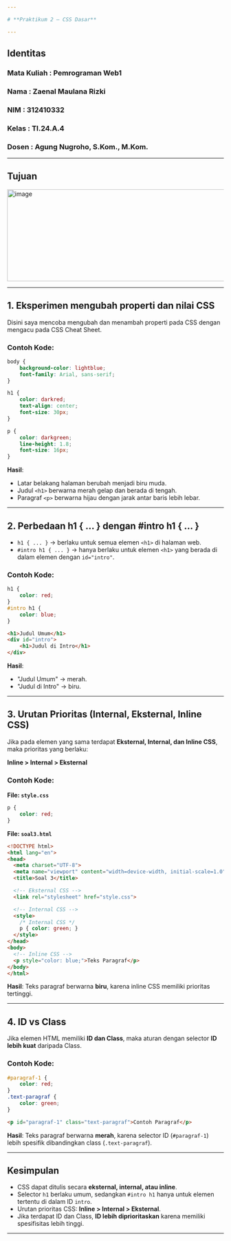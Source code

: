 ```yaml
---

# **Praktikum 2 – CSS Dasar**

---
```


## **Identitas**

### **Mata Kuliah** : Pemrograman Web1 ###
### **Nama**        : Zaenal Maulana Rizki ###
### **NIM**         : 312410332 ###
### **Kelas**       : TI.24.A.4 ###
### **Dosen**       : Agung Nugroho, S.Kom., M.Kom. ###


---

## **Tujuan**

<img width="602" height="214" alt="image" src="https://github.com/user-attachments/assets/9f5c20d9-4b54-4f91-aecc-bce6e1c5459d" />

---

## **1. Eksperimen mengubah properti dan nilai CSS**

Disini saya mencoba mengubah dan menambah properti pada CSS dengan mengacu pada CSS Cheat Sheet.

### Contoh Kode:

```css
body {
    background-color: lightblue;
    font-family: Arial, sans-serif;
}

h1 {
    color: darkred;
    text-align: center;
    font-size: 30px;
}

p {
    color: darkgreen;
    line-height: 1.8;
    font-size: 16px;
}
```

**Hasil**:

* Latar belakang halaman berubah menjadi biru muda.
* Judul `<h1>` berwarna merah gelap dan berada di tengah.
* Paragraf `<p>` berwarna hijau dengan jarak antar baris lebih lebar.

---

## **2. Perbedaan h1 { ... } dengan #intro h1 { ... }**

* `h1 { ... }` → berlaku untuk semua elemen `<h1>` di halaman web.
* `#intro h1 { ... }` → hanya berlaku untuk elemen `<h1>` yang berada di dalam elemen dengan `id="intro"`.

### Contoh Kode:

```css
h1 {
    color: red;
}
#intro h1 {
    color: blue;
}
```

```html
<h1>Judul Umum</h1>
<div id="intro">
    <h1>Judul di Intro</h1>
</div>
```

**Hasil**:

* "Judul Umum" → merah.
* "Judul di Intro" → biru.

---

## **3. Urutan Prioritas (Internal, Eksternal, Inline CSS)**

Jika pada elemen yang sama terdapat **Eksternal, Internal, dan Inline CSS**, maka prioritas yang berlaku:

**Inline > Internal > Eksternal**

### Contoh Kode:

**File: `style.css`**

```css
p {
    color: red;
}
```

**File: `soal3.html`**

```html
<!DOCTYPE html>
<html lang="en">
<head>
  <meta charset="UTF-8">
  <meta name="viewport" content="width=device-width, initial-scale=1.0">
  <title>Soal 3</title>

  <!-- Eksternal CSS -->
  <link rel="stylesheet" href="style.css">

  <!-- Internal CSS -->
  <style>
    /* Internal CSS */
    p { color: green; }
  </style>
</head>
<body>
  <!-- Inline CSS -->
  <p style="color: blue;">Teks Paragraf</p>
</body>
</html>
```

**Hasil**: Teks paragraf berwarna **biru**, karena inline CSS memiliki prioritas tertinggi.

---

## **4. ID vs Class**

Jika elemen HTML memiliki **ID dan Class**, maka aturan dengan selector **ID lebih kuat** daripada Class.

### Contoh Kode:

```css
#paragraf-1 {
    color: red;
}
.text-paragraf {
    color: green;
}
```

```html
<p id="paragraf-1" class="text-paragraf">Contoh Paragraf</p>
```

**Hasil**: Teks paragraf berwarna **merah**, karena selector ID (`#paragraf-1`) lebih spesifik dibandingkan class (`.text-paragraf`).

---

## **Kesimpulan**

* CSS dapat ditulis secara **eksternal, internal, atau inline**.
* Selector `h1` berlaku umum, sedangkan `#intro h1` hanya untuk elemen tertentu di dalam ID `intro`.
* Urutan prioritas CSS: **Inline > Internal > Eksternal**.
* Jika terdapat ID dan Class, **ID lebih diprioritaskan** karena memiliki spesifisitas lebih tinggi.

---
